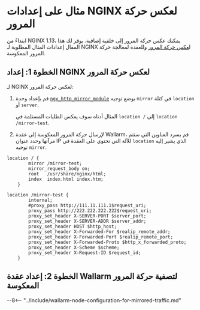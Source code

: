 # مثال على إعدادات NGINX لعكس حركة المرور

ابتداءً من NGINX 1.13، يمكنك عكس حركة المرور إلى خلفية إضافية. يوفر لك هذا المقال إعدادات المثال المطلوبة لـ NGINX ل[عكس حركة المرور](overview.md) وللعقدة لمعالجة حركة المرور المعكوسة.

## الخطوة 1: إعداد NGINX لعكس حركة المرور

لـ NGINX لعكس حركة المرور:

1. قم بإعداد وحدة [`ngx_http_mirror_module`](http://nginx.org/en/docs/http/ngx_http_mirror_module.html) بوضع توجيه `mirror` في كتلة `location` أو `server`.

    المثال أدناه سوف يعكس الطلبات المستلمة في `location /` إلى `location /mirror-test`.
1. لإرسال حركة المرور المعكوسة إلى عقدة Wallarm، قم بسرد العناوين التي ستتم مرآتها وحدد عنوان IP للآلة التي تحتوي على العقدة في `location` الذي يشير إليه توجيه `mirror`.

```
location / {
        mirror /mirror-test;
        mirror_request_body on;
        root   /usr/share/nginx/html;
        index  index.html index.htm; 
    }
    
location /mirror-test {
        internal;
        #proxy_pass http://111.11.111.1$request_uri;
        proxy_pass http://222.222.222.222$request_uri;
        proxy_set_header X-SERVER-PORT $server_port;
        proxy_set_header X-SERVER-ADDR $server_addr;
        proxy_set_header HOST $http_host;
        proxy_set_header X-Forwarded-For $realip_remote_addr;
        proxy_set_header X-Forwarded-Port $realip_remote_port;
        proxy_set_header X-Forwarded-Proto $http_x_forwarded_proto;
        proxy_set_header X-Scheme $scheme;
        proxy_set_header X-Request-ID $request_id;
    }
```

## الخطوة 2: إعداد عقدة Wallarm لتصفية حركة المرور المعكوسة

--8<-- "../include/wallarm-node-configuration-for-mirrored-traffic.md"